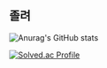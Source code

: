 ## 졸려

![Anurag's GitHub stats](https://github-readme-stats.vercel.app/api?username=qwqeqrqwqeqr&show_icons=true&bg_color=00000000)


[![Solved.ac Profile](http://mazassumnida.wtf/api/v2/generate_badge?boj=qwqeqrqwqe)](https://solved.ac/qwqeqrqwqe/)
